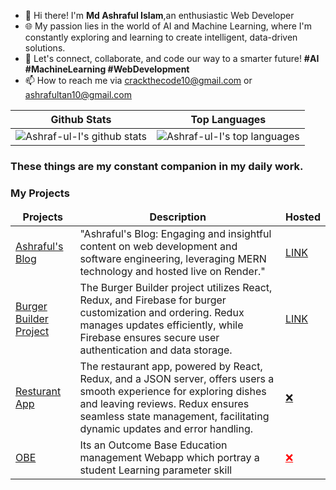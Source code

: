 
- 👋 Hi there! I'm <b>Md Ashraful Islam</b>,an enthusiastic Web Developer
- 🌐 My passion lies in the world of AI and Machine Learning, where I'm constantly exploring and learning to create intelligent, data-driven solutions.<br>
- 🚀 Let's connect, collaborate, and code our way to a smarter future!  <b>#AI #MachineLearning #WebDevelopment</b><br>
- 📫 How to reach me via crackthecode10@gmail.com or ashrafultan10@gmail.com

<div>


| Github Stats | Top Languages |
| --- | --- |
| ![Ashraf-ul-I's github stats](https://github-readme-stats.vercel.app/api?username=Ashraf-ul-I&show_icons=true&title_color=f6c32c&icon_color=f6c32c&text_color=9f9f9f&bg_color=151515&count_private=true) | ![Ashraf-ul-I's top languages](https://github-readme-stats.vercel.app/api/top-langs/?username=Ashraf-ul-I&show_icons=true&title_color=f6c32c&icon_color=f6c32c&text_color=9f9f9f&bg_color=151515&count_private=true&layout=compact) |




</div>

<h3> These things are my constant companion in my daily work.</h3>

<h3>My Projects</h3>
<table>
  <thead align="center">
      <td><b>Projects</b></td>
      <td><b>Description</b></td> 
      <td><b> Hosted</b></td> 
  </thead> 
  <tbody>
    <tr>
      <td><a href="https://github.com/Ashraf-ul-I/BurgerBuilder_Project.git" rel="nofollow">Ashraful's Blog</a></td>
      <td>"Ashraful's Blog: Engaging and insightful content on web development and software engineering, leveraging MERN technology and hosted live on Render."</td>
      <td><a href="https://ashraful-blog-app.onrender.com/" rel="nofollow">LINK</a></td>
    </tr>
     <tr>
      <td><a href="https://github.com/Ashraf-ul-I/BurgerBuilder_Project.git" rel="nofollow">Burger Builder Project</a></td>
      <td>The Burger Builder project utilizes React, Redux, and Firebase for burger customization and ordering. Redux manages updates efficiently, while Firebase ensures secure user authentication and data storage.</td>
      <td><a href="https://burger-builder-57520.firebaseapp.com/login" rel="nofollow">LINK</a></td>
    </tr>
     <tr>
      <td><a href="https://github.com/Ashraf-ul-I/resturant-app.git" rel="nofollow">Resturant App</a></td>
      <td>The restaurant app, powered by React, Redux, and a JSON server, offers users a smooth experience for exploring dishes and leaving reviews. Redux ensures seamless state management, facilitating dynamic updates and error handling.</td>
        <td><a href="#" rel="nofollow">❌</a></td>
    </tr>
    <tr>
      <td><a href="https://github.com/Ashraf-ul-I/OBE-Project.git" rel="nofollow">OBE</a></td>
      <td>Its an Outcome Base Education management Webapp which portray a student Learning parameter skill </td>
       <td><a href="#" rel="nofollow" style="color:red">❌</a></td>
    </tr>
  
  </tbody>
</table>






<!---
Ashraf-ul-I/Ashraf-ul-I is a ✨ special ✨ repository because its `README.md` (this file) appears on your GitHub profile.
You can click the Preview link to take a look at your changes.
--->
